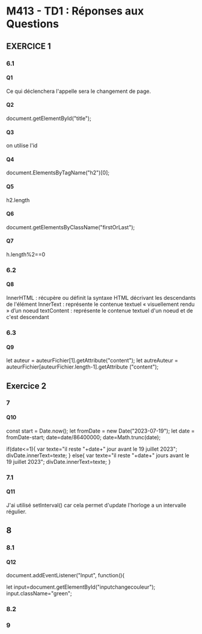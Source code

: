 # M413 - TD1 : Réponses aux Questions

## EXERCICE 1

### 6.1

#### Q1

Ce qui déclenchera l'appelle sera le changement de page.

#### Q2

document.getElementById("title");

#### Q3

on utilise l'id

#### Q4

document.ElementsByTagName("h2")[0];

#### Q5

h2.length

#### Q6

document.getElementsByClassName("firstOrLast");

#### Q7

h.length%2==0

### 6.2

#### Q8

InnerHTML : récupère ou définit la syntaxe HTML décrivant les descendants de l'élément
InnerText : représente le contenue textuel « visuellement rendu » d’un noeud
textContent : représente le contenue textuel d'un noeud et de c'est descendant

### 6.3

#### Q9

let auteur = auteurFichier[1].getAttribute("content");
let autreAuteur =  auteurFichier[auteurFichier.length-1].getAttribute ("content");

## Exercice 2

### 7

#### Q10

const start = Date.now();
let fromDate = new Date("2023-07-19");
let date = fromDate-start;
date=date/86400000;
date=Math.trunc(date);

if(date<=1){
	var texte="il reste "+date+" jour avant le 19 juillet 2023";
	divDate.innerText=texte;
}
else{
	var texte="il reste "+date+" jours avant le 19 juillet 2023";
	divDate.innerText=texte;
}

### 7.1

#### Q11

J'ai utilisé setInterval() car cela permet d'update l'horloge a un intervalle régulier.

## 8

### 8.1

#### Q12

document.addEventListener("Input", function(){

let input=document.getElementById("inputchangecouleur");
input.className="green";

### 8.2

### 9